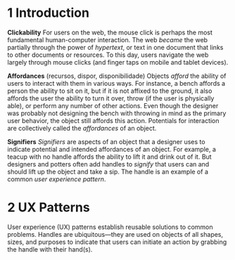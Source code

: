 # 1 Introduction

**Clickability**
For users on the web, the mouse click is perhaps the most fundamental human-computer interaction. The web _became_ the web partially through the power of _hypertext_, or text in one document that links to other documents or resources. To this day, users navigate the web largely through mouse clicks (and finger taps on mobile and tablet devices).

**Affordances** (recursos, dispor, disponibilidade)
Objects _afford_ the ability of users to interact with them in various ways. For instance, a bench affords a person the ability to sit on it, but if it is not affixed to the ground, it also affords the user the ability to turn it over, throw (if the user is physically able), or perform any number of other actions. Even though the designer was probably not designing the bench with throwing in mind as the primary user behavior, the object still affords this action. Potentials for interaction are collectively called the _affordances_ of an object.

**Signifiers**
_Signifiers_ are aspects of an object that a designer uses to indicate potential and intended affordances of an object. For example, a teacup with no handle affords the ability to lift it and drink out of it. But designers and potters often add handles to _signify_ that users can and should lift up the object and take a sip. The handle is an example of a common _user experience pattern_.

# 2 UX Patterns

User experience (UX) patterns establish reusable solutions to common problems. Handles are ubiquitous—they are used on objects of all shapes, sizes, and purposes to indicate that users can initiate an action by grabbing the handle with their hand(s).